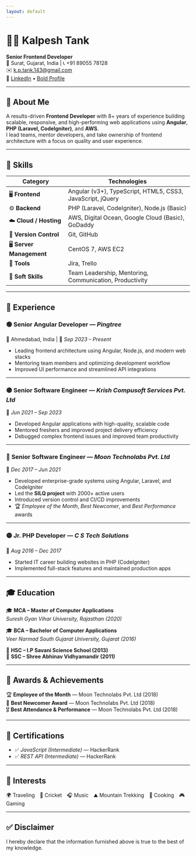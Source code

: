```yaml
---
layout: default
---
```


# 👨‍💻 Kalpesh Tank

**Senior Frontend Developer**  
📍 Surat, Gujarat, India | 📞 +91 89055 78128  
✉️ [k.p.tank.143@gmail.com](mailto:k.p.tank.143@gmail.com)  
🔗 [LinkedIn](https://www.linkedin.com/in/kalpesh-tank-133654125/) • [Bold Profile](https://bold.pro/my/kalpesh-tank-240928174537/493r)

---

## 🧠 About Me

A results-driven **Frontend Developer** with 8+ years of experience building scalable, responsive, and high-performing web applications using **Angular**, **PHP (Laravel, CodeIgniter)**, and **AWS**.  
I lead teams, mentor developers, and take ownership of frontend architecture with a focus on quality and user experience.

---

## 🧩 Skills

| Category | Technologies |
|-----------|--------------|
| 🖥️ **Frontend** | Angular (v3+), TypeScript, HTML5, CSS3, JavaScript, jQuery |
| ⚙️ **Backend** | PHP (Laravel, CodeIgniter), Node.js (Basic) |
| ☁️ **Cloud / Hosting** | AWS, Digital Ocean, Google Cloud (Basic), GoDaddy |
| 🔐 **Version Control** | Git, GitHub |
| 🖥️ **Server Management** | CentOS 7, AWS EC2 |
| 🧰 **Tools** | Jira, Trello |
| 💬 **Soft Skills** | Team Leadership, Mentoring, Communication, Productivity |

---

## 💼 Experience

### 🟢 **Senior Angular Developer** — *Pingtree*  
📍 Ahmedabad, India | 📅 *Sep 2023 – Present*  
- Leading frontend architecture using Angular, Node.js, and modern web stacks  
- Mentoring team members and optimizing development workflow  
- Improved UI performance and streamlined API integrations  

---

### 🟣 **Senior Software Engineer** — *Krish Compusoft Services Pvt. Ltd*  
📅 *Jun 2021 – Sep 2023*  
- Developed Angular applications with high-quality, scalable code  
- Mentored freshers and improved project delivery efficiency  
- Debugged complex frontend issues and improved team productivity  

---

### 🔵 **Senior Software Engineer** — *Moon Technolabs Pvt. Ltd*  
📅 *Dec 2017 – Jun 2021*  
- Developed enterprise-grade systems using Angular, Laravel, and CodeIgniter  
- Led the **SILQ project** with 2000+ active users  
- Introduced version control and CI/CD improvements  
- 🏆 *Employee of the Month*, *Best Newcomer*, and *Best Performance* awards  

---

### 🟡 **Jr. PHP Developer** — *C S Tech Solutions*  
📅 *Aug 2016 – Dec 2017*  
- Started IT career building websites in PHP (CodeIgniter)  
- Implemented full-stack features and maintained production apps  

---

## 🎓 Education

🎓 **MCA – Master of Computer Applications**  
*Suresh Gyan Vihar University, Rajasthan (2020)*  

🎓 **BCA – Bachelor of Computer Applications**  
*Veer Narmad South Gujarat University, Gujarat (2016)*  

📘 **HSC – I.P Savani Science School (2013)**  
📘 **SSC – Shree Abhinav Vidhyamandir (2011)**  

---

## 🏅 Awards & Achievements

🏆 **Employee of the Month** — Moon Technolabs Pvt. Ltd (2018)  
🌟 **Best Newcomer Award** — Moon Technolabs Pvt. Ltd (2018)  
🎖️ **Best Attendance & Performance** — Moon Technolabs Pvt. Ltd (2018)  

---

## 📜 Certifications

- ✅ *JavaScript (Intermediate)* — HackerRank  
- ✅ *REST API (Intermediate)* — HackerRank  

---

## 🎯 Interests

🌍 Traveling 🏏 Cricket 🎧 Music ⛰️ Mountain Trekking 🍳 Cooking 🎮 Gaming  

---

## ✅ Disclaimer

I hereby declare that the information furnished above is true to the best of my knowledge.
